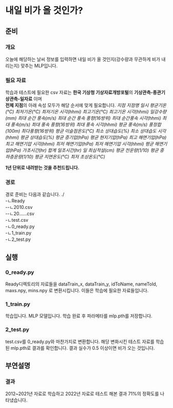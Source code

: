 # 내일 비가 올 것인가?

## 준비

### 개요
오늘에 해당하는 날씨 정보를 입력하면 내일 비가 올 것인지(강수량과 무관하게 비가 내리는지) 맞추는 MLP입니다.

### 필요 자료

학습과 테스트에 필요한 csv 자료는 **한국 기상청 기상자료개방포털**의 **기상관측-종관기상관측-일자료** 이며  
**전체 지점**의 아래 속성 모두가 해당 순서에 맞게 필요합니다.
*지점	지점명	일시	평균기온(°C)	최저기온(°C)	최저기온 시각(hhmi)	최고기온(°C)	최고기온 시각(hhmi)	일강수량(mm)
최대 순간 풍속(m/s)	최대 순간 풍속 풍향(16방위)	최대 순간풍속 시각(hhmi)	최대 풍속(m/s)	최대 풍속 풍향(16방위)
최대 풍속 시각(hhmi)	평균 풍속(m/s)	풍정합(100m)	최다풍향(16방위)	평균 이슬점온도(°C)	최소 상대습도(%)
최소 상대습도 시각(hhmi)	평균 상대습도(%)	평균 증기압(hPa)	평균 현지기압(hPa)	최고 해면기압(hPa)
최고 해면기압 시각(hhmi)	최저 해면기압(hPa)	최저 해면기압 시각(hhmi)	평균 해면기압(hPa)	가조시간(hr)
합계 일조시간(hr) 일 최심적설(cm)	평균 전운량(1/10)	평균 중하층운량(1/10)	평균 지면온도(°C)	최저 초상온도(°C)*

**1년 단위로 내려받는 것을 추천드립니다.**

### 경로

경로 준비는 다음과 같습니다.
./  
-ㄴReady  
--ㄴ2010.csv  
--ㄴ20......csv  
-ㄴtest.csv  
-ㄴ0_ready.py  
-ㄴ1_train.py  
-ㄴ2_test.py  

## 실행

### 0_ready.py
Ready디렉토리의 자료들을 dataTrain_x,  dataTrain_y, idToName, nameToId, maxs.npy, mins.npy 로 변환시킵니다.
이들은 학습에 필요한 자료들입니다.

### 1_train.py
학습입니다. MLP 모델입니다. 학습 완료 후 파라메타를 mlp.pth를 저장합니다.

### 2_test.py
test.csv를 0_ready.py와 마찬가지로 변환합니다. 해당 변화시킨 테스트 자료를 학습된 mlp.pth로 결과를 확인합니다. 결과 실수가 0.5 이상이면 비가 오는 것입니다.

## 부연설명

### 결과
2012~2021년 자료로 학습하고 2022년 자료로 테스트 해본 결과 71%의 정확도를 나타냈습니다.
